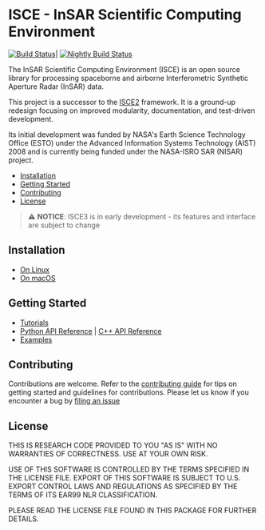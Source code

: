 ISCE - InSAR Scientific Computing Environment
=============================================

[![Build Status](
https://nisar-adt-ci.jpl.nasa.gov/buildStatus/icon?job=isce-develop)](
https://nisar-adt-ci.jpl.nasa.gov/job/isce-develop/)|
[![Nightly Build Status](
https://nisar-adt-ci.jpl.nasa.gov/buildStatus/icon?job=isce-develop-nightly-build)](
https://nisar-adt-ci.jpl.nasa.gov/job/isce-develop-nightly-build/)

The InSAR Scientific Computing Environment (ISCE) is an open source library for
processing spaceborne and airborne Interferometric Synthetic Aperture Radar
(InSAR) data.

This project is a successor to the [ISCE2](https://github.com/isce-framework/isce2)
framework. It is a ground-up redesign focusing on improved modularity,
documentation, and test-driven development.

Its initial development was funded by NASA's Earth Science Technology Office
(ESTO) under the Advanced Information Systems Technology (AIST) 2008 and is
currently being funded under the NASA-ISRO SAR (NISAR) project.

- [Installation](#installation)
- [Getting Started](#getting-started)
- [Contributing](#contributing)
- [License](#license)

> :warning: **NOTICE**: ISCE3 is in early development - its
features and interface are subject to change

## Installation

- [On Linux](https://isce-framework.github.io/isce3/install_linux.html)
- [On macOS](https://isce-framework.github.io/isce3/install_osx.html)

## Getting Started

 - [Tutorials](
https://isce-framework.github.io/isce3/tutorial_tutorial.html)
 - [Python API Reference](
https://isce-framework.github.io/isce3/sphinx/html/index.html)
 | [C++ API Reference](
https://isce-framework.github.io/isce3/annotated.html)
 - [Examples](https://github.com/isce-framework/isce3/tree/develop/share)

## Contributing

Contributions are welcome. Refer to the [contributing guide](CONTRIBUTING.md)
for tips on getting started and guidelines for contributions. Please let us know
if you encounter a bug by
[filing an issue](https://github.com/isce-framework/isce3/issues)

## License

THIS IS RESEARCH CODE PROVIDED TO YOU "AS IS" WITH NO WARRANTIES OF CORRECTNESS.
USE AT YOUR OWN RISK.

USE OF THIS SOFTWARE IS CONTROLLED BY THE TERMS SPECIFIED IN THE LICENSE FILE.
EXPORT OF THIS SOFTWARE IS SUBJECT TO U.S. EXPORT CONTROL LAWS AND REGULATIONS
AS SPECIFIED BY THE TERMS OF ITS EAR99 NLR CLASSIFICATION.

PLEASE READ THE LICENSE FILE FOUND IN THIS PACKAGE FOR FURTHER DETAILS.
